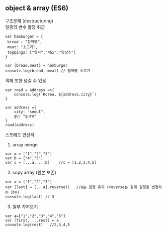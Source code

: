 object & array (ES6)
-

구조분해 (destructuring) <br>
일종의 변수 할당 취급

```
var hamburger = {
 bread : "참깨빵",
 meat: "소고기",
 toppings: ["양파","치즈","양상추"]
}

var {bread,meat} = hamburger
console.log(bread, meat) // 참꺠빵 소고기
```

객체 또한 넘길 수 있음

```
var road = address =>{
	console.log(`Korea, ${address.city}`)
}

var address ={
	city: "seoul",
	gu: "guro"
}
road(address)
```

스프레드 연산자<br>
1. array merge

```
var a = ["1","2","3"]
var b = ["4","5"]
var c = [...a, ...b]	//c = [1,2,3,4,5]

```

2. copy array
(원본 보존)

```
var a = ["1","2","3"]
var [last] = [...a].reverse()	//a는 원형 유지 (reverse는 원래 원형을 변경하는 함수)
console.log(last) // 3
```

3. 일부 가져오기

```
var a=["1","2","3","4","5"]
var [first, ...rest] = a
console.log(rest)	//2,3,4,5
```
